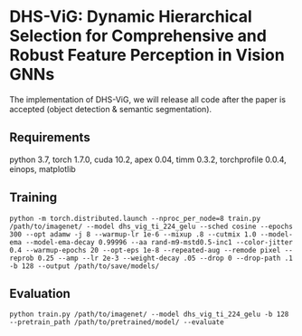 # DHS-ViG: Dynamic Hierarchical Selection for Comprehensive and Robust Feature Perception in Vision GNNs

The implementation of DHS-ViG, we will release all code after the paper is accepted (object detection & semantic segmentation).

## Requirements

python 3.7, 
torch 1.7.0, 
cuda 10.2, 
apex 0.04, 
timm 0.3.2, 
torchprofile 0.0.4, 
einops, 
matplotlib

## Training

    python -m torch.distributed.launch --nproc_per_node=8 train.py /path/to/imagenet/ --model dhs_vig_ti_224_gelu --sched cosine --epochs 300 --opt adamw -j 8 --warmup-lr 1e-6 --mixup .8 --cutmix 1.0 --model-ema --model-ema-decay 0.99996 --aa rand-m9-mstd0.5-inc1 --color-jitter 0.4 --warmup-epochs 20 --opt-eps 1e-8 --repeated-aug --remode pixel --reprob 0.25 --amp --lr 2e-3 --weight-decay .05 --drop 0 --drop-path .1 -b 128 --output /path/to/save/models/


## Evaluation

    python train.py /path/to/imagenet/ --model dhs_vig_ti_224_gelu -b 128 --pretrain_path /path/to/pretrained/model/ --evaluate

